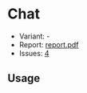 # Chat

- Variant: -
- Report: [report.pdf](https://github.com/nadevko/bsuir-CSnN-1/releases/download/term-4/lw-03.pdf)
- Issues: [4](https://github.com/nadevko/bsuir-CSnN-1/issues/4)

## Usage

<!-- How to run tasks, if it is a code. -->
